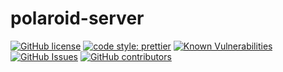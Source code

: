 # polaroid-server

[![GitHub license](https://img.shields.io/badge/license-MIT-blue.svg)](https://github.com/facebook/react/blob/master/LICENSE)
[![code style: prettier](https://img.shields.io/badge/code_style-prettier-ff69b4.svg)](https://github.com/prettier/prettier)
[![Known Vulnerabilities](https://snyk.io/test/github/malcodeman/polaroid-server/badge.svg)](https://snyk.io/test/github/malcodeman/polaroid-server)
[![GitHub Issues](https://img.shields.io/github/issues/malcodeman/polaroid-server.svg)](https://github.com/malcodeman/polaroid-server/issues)
[![GitHub contributors](https://img.shields.io/github/contributors/malcodeman/polaroid-server.svg)](https://github.com/malcodeman/polaroid-server)
